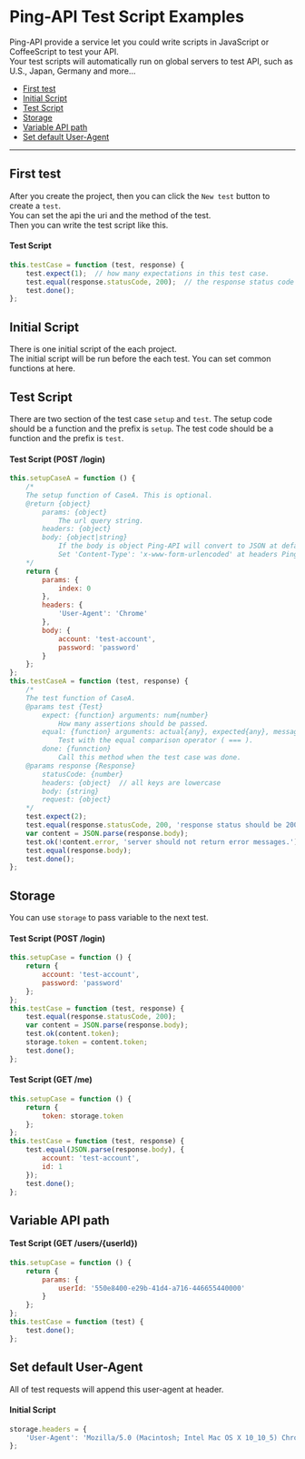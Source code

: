 # Ping-API Test Script Examples


Ping-API provide a service let you could write scripts in JavaScript or CoffeeScript to test your API.  
Your test scripts will automatically run on global servers to test API, such as U.S., Japan, Germany and more...


+ [First test](#first-test)
+ [Initial Script](#initial-script)
+ [Test Script](#test-script)
+ [Storage](#storage)
+ [Variable API path](#variable-api-path)
+ [Set default User-Agent](#set-default-user-agent)


---


## First test
After you create the project, then you can click the `New test` button to create a `test`.  
You can set the api the uri and the method of the test.  
Then you can write the test script like this.
#### Test Script
```js
this.testCase = function (test, response) {
    test.expect(1);  // how many expectations in this test case.
    test.equal(response.statusCode, 200);  // the response status code should be 200
    test.done();
};
```


## Initial Script
There is one initial script of the each project.  
The initial script will be run before the each test. You can set common functions at here.


## Test Script
There are two section of the test case `setup` and `test`. The setup code should be a function and the prefix is `setup`. The test code should be a function and the prefix is `test`.
#### Test Script (POST /login)
```js
this.setupCaseA = function () {
    /*
    The setup function of CaseA. This is optional.
    @return {object}
        params: {object}
            The url query string.
        headers: {object}
        body: {object|string}
            If the body is object Ping-API will convert to JSON at default.
            Set 'Content-Type': 'x-www-form-urlencoded' at headers Ping-API will convert to unlencoded form.
    */
    return {
        params: {
            index: 0
        },
        headers: {
            'User-Agent': 'Chrome'
        },
        body: {
            account: 'test-account',
            password: 'password'
        }
    };
};
this.testCaseA = function (test, response) {
    /*
    The test function of CaseA.
    @params test {Test}
        expect: {function} arguments: num{number}
            How many assertions should be passed.
        equal: {function} arguments: actual{any}, expected{any}, message{string}
            Test with the equal comparison operator ( === ).
        done: {funnction}
            Call this method when the test case was done.
    @params response {Response}
        statusCode: {number}
        headers: {object}  // all keys are lowercase
        body: {string}
        request: {object}
    */
    test.expect(2);
    test.equal(response.statusCode, 200, 'response status should be 200.');
    var content = JSON.parse(response.body);
    test.ok(!content.error, 'server should not return error messages.');
    test.equal(response.body);
    test.done();
};
```


## Storage
You can use `storage` to pass variable to the next test.
#### Test Script (POST /login)
```js
this.setupCase = function () {
    return {
        account: 'test-account',
        password: 'password'
    };
};
this.testCase = function (test, response) {
    test.equal(response.statusCode, 200);
    var content = JSON.parse(response.body);
    test.ok(content.token);
    storage.token = content.token;
    test.done();
};
```
#### Test Script (GET /me)
```js
this.setupCase = function () {
    return {
        token: storage.token
    };
};
this.testCase = function (test, response) {
    test.equal(JSON.parse(response.body), {
        account: 'test-account',
        id: 1
    });
    test.done();
};
```


## Variable API path
#### Test Script (GET /users/{userId})
```js
this.setupCase = function () {
    return {
        params: {
            userId: '550e8400-e29b-41d4-a716-446655440000'
        }
    };
};
this.testCase = function (test) {
    test.done();
};
```


## Set default User-Agent
All of test requests will append this user-agent at header.
#### Initial Script
```js
storage.headers = {
    'User-Agent': 'Mozilla/5.0 (Macintosh; Intel Mac OS X 10_10_5) Chrome/46.0.2490.80'
};
```
